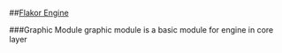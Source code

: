 ##[Flakor Engine](http://flakor.org)

###Graphic Module
    graphic module is a basic module for engine in core layer
    
    

